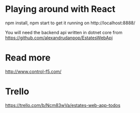 # Playing around with React

npm install, npm start to get it running on http://localhost:8888/

You will need the backend api written in dotnet core from https://github.com/alexandrudanpop/EstatesWebApi

# Read more
http://www.control-f5.com/

# Trello
https://trello.com/b/Ncm83wVa/estates-web-app-todos
